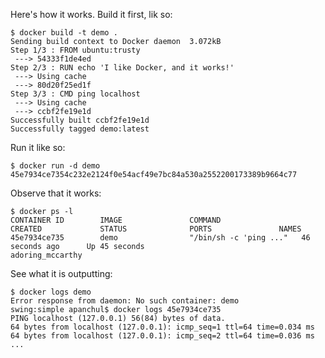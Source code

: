 

Here's how it works. Build it first, lik so:

    $ docker build -t demo .
    Sending build context to Docker daemon  3.072kB
    Step 1/3 : FROM ubuntu:trusty
     ---> 54333f1de4ed
    Step 2/3 : RUN echo 'I like Docker, and it works!'
     ---> Using cache
     ---> 80d20f25ed1f
    Step 3/3 : CMD ping localhost
     ---> Using cache
     ---> ccbf2fe19e1d
    Successfully built ccbf2fe19e1d
    Successfully tagged demo:latest


Run it like so:

    $ docker run -d demo
    45e7934ce7354c232e2124f0e54acf49e7bc84a530a2552200173389b9664c77
    

Observe that it works:

    $ docker ps -l
    CONTAINER ID        IMAGE               COMMAND                  CREATED             STATUS              PORTS               NAMES
    45e7934ce735        demo                "/bin/sh -c 'ping ..."   46 seconds ago      Up 45 seconds                           adoring_mccarthy

See what it is outputting:

    $ docker logs demo
    Error response from daemon: No such container: demo
    swing:simple apanchul$ docker logs 45e7934ce735
    PING localhost (127.0.0.1) 56(84) bytes of data.
    64 bytes from localhost (127.0.0.1): icmp_seq=1 ttl=64 time=0.034 ms
    64 bytes from localhost (127.0.0.1): icmp_seq=2 ttl=64 time=0.036 ms
    ...
    
    
    